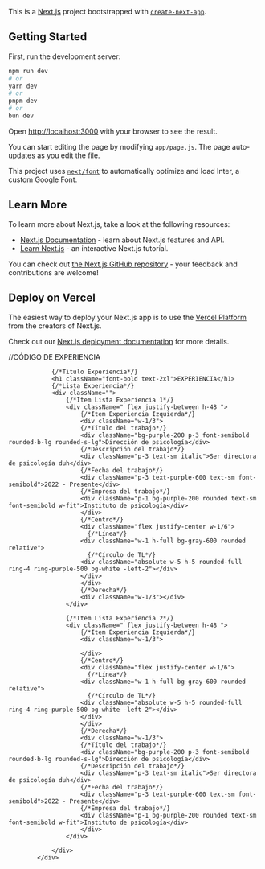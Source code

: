 This is a [Next.js](https://nextjs.org/) project bootstrapped with [`create-next-app`](https://github.com/vercel/next.js/tree/canary/packages/create-next-app).

## Getting Started

First, run the development server:

```bash
npm run dev
# or
yarn dev
# or
pnpm dev
# or
bun dev
```

Open [http://localhost:3000](http://localhost:3000) with your browser to see the result.

You can start editing the page by modifying `app/page.js`. The page auto-updates as you edit the file.

This project uses [`next/font`](https://nextjs.org/docs/basic-features/font-optimization) to automatically optimize and load Inter, a custom Google Font.

## Learn More

To learn more about Next.js, take a look at the following resources:

- [Next.js Documentation](https://nextjs.org/docs) - learn about Next.js features and API.
- [Learn Next.js](https://nextjs.org/learn) - an interactive Next.js tutorial.

You can check out [the Next.js GitHub repository](https://github.com/vercel/next.js/) - your feedback and contributions are welcome!

## Deploy on Vercel

The easiest way to deploy your Next.js app is to use the [Vercel Platform](https://vercel.com/new?utm_medium=default-template&filter=next.js&utm_source=create-next-app&utm_campaign=create-next-app-readme) from the creators of Next.js.

Check out our [Next.js deployment documentation](https://nextjs.org/docs/deployment) for more details.


//CÓDIGO DE EXPERIENCIA

<div className="flex flex-col gap-12 justify-center pb-8">
                
                {/*Titulo Experiencia*/}
                <h1 className="font-bold text-2xl">EXPERIENCIA</h1>
                {/*Lista Experiencia*/}
                <div className="">
                    {/*Item Lista Experiencia 1*/}
                    <div className=" flex justify-between h-48 ">
                        {/*Item Experiencia Izquierda*/}
                        <div className="w-1/3">
                        {/*Título del trabajo*/}
                        <div className="bg-purple-200 p-3 font-semibold rounded-b-lg rounded-s-lg">Dirección de psicología</div>
                        {/*Descripción del trabajo*/}
                        <div className="p-3 text-sm italic">Ser directora de psicología duh</div>
                        {/*Fecha del trabajo*/}
                        <div className="p-3 text-purple-600 text-sm font-semibold">2022 - Presente</div>
                        {/*Empresa del trabajo*/}
                        <div className="p-1 bg-purple-200 rounded text-sm font-semibold w-fit">Instituto de psicología</div>
                        </div>
                        {/*Centro*/}
                        <div className="flex justify-center w-1/6">
                          {/*Línea*/}
                        <div className="w-1 h-full bg-gray-600 rounded relative">
                          {/*Círculo de TL*/}
                        <div className="absolute w-5 h-5 rounded-full ring-4 ring-purple-500 bg-white -left-2"></div>
                        </div>
                        </div>
                        {/*Derecha*/}
                        <div className="w-1/3"></div>
                    </div>

                    {/*Item Lista Experiencia 2*/}
                    <div className=" flex justify-between h-48 ">
                        {/*Item Experiencia Izquierda*/}
                        <div className="w-1/3">
                        
                        </div>
                        {/*Centro*/}
                        <div className="flex justify-center w-1/6">
                          {/*Línea*/}
                        <div className="w-1 h-full bg-gray-600 rounded relative">
                          {/*Círculo de TL*/}
                        <div className="absolute w-5 h-5 rounded-full ring-4 ring-purple-500 bg-white -left-2"></div>
                        </div>
                        </div>
                        {/*Derecha*/}
                        <div className="w-1/3">
                        {/*Título del trabajo*/}
                        <div className="bg-purple-200 p-3 font-semibold rounded-b-lg rounded-s-lg">Dirección de psicología</div>
                        {/*Descripción del trabajo*/}
                        <div className="p-3 text-sm italic">Ser directora de psicología duh</div>
                        {/*Fecha del trabajo*/}
                        <div className="p-3 text-purple-600 text-sm font-semibold">2022 - Presente</div>
                        {/*Empresa del trabajo*/}
                        <div className="p-1 bg-purple-200 rounded text-sm font-semibold w-fit">Instituto de psicología</div>
                        </div>
                    </div>

                </div>
            </div>